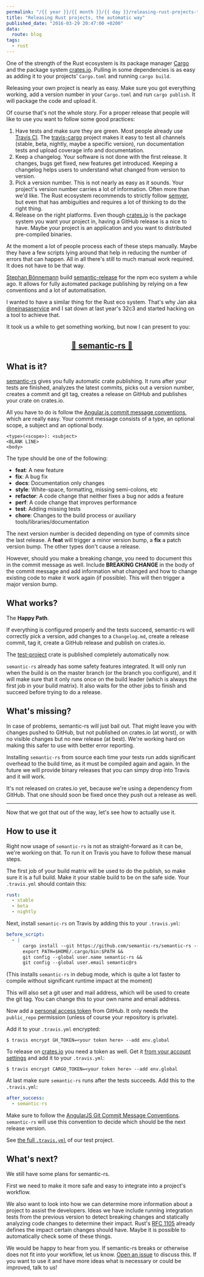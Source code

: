 ```yaml
---
permalink: "/{{ year }}/{{ month }}/{{ day }}/releasing-rust-projects-the-automatic-way"
title: "Releasing Rust projects, the automatic way"
published_date: "2016-03-29 20:47:00 +0200"
data:
  route: blog
tags:
  - rust
---
```

One of the strength of the Rust ecosystem is its package manager [Cargo][] and the package system [crates.io][].
Pulling in some dependencies is as easy as adding it to your projects' `Cargo.toml` and running `cargo build`.

Releasing your own project is nearly as easy. Make sure you got everything working, add a version number in your `Cargo.toml` and run `cargo publish`.
It will package the code and upload it.

Of course that's not the whole story.
For a proper release that people will like to use you want to follow some good practices:

1. Have tests and make sure they are green. Most people already use [Travis CI](https://travis-ci.org). The [travis-cargo](https://github.com/huonw/travis-cargo) project makes it easy to test all channels (stable, beta, nightly, maybe a specific version), run documentation tests and upload coverage info and documentation.
2. Keep a changelog. Your software is not done with the first release. It changes, bugs get fixed, new features get introduced. Keeping a changelog helps users to understand what changed from version to version.
3. Pick a version number. This is not nearly as easy as it sounds. Your project's version number carries a lot of information. Often more than we'd like. The Rust ecosystem recommends to strictly follow [semver][], but even that has ambiguities and requires a lot of thinking to do the right thing.
4. Release on the right platforms. Even though [crates.io][] is the package system you want your project in, having a GitHub release is a nice to have. Maybe your project is an application and you want to distributed pre-compiled binaries.

At the moment a lot of people process each of these steps manually.
Maybe they have a few scripts lying around that help in reducing the number of errors that can happen.
All in all there's still to much manual work required.
It does not have to be that way.

[Stephan Bönnemann][boennemann] build [semantic-release][] for the npm eco system a while ago.
It allows for fully automated package publishing by relying on a few conventions and a lot of automatisation.

I wanted to have a similar thing for the Rust eco system. That's why Jan aka [@neinasaservice][neinasaservice] and I sat down at last year's 32c3 and started hacking on a tool to achieve that.

It took us a while to get something working, but now I can present to you:

## [<center>🚀 semantic-rs 🚀</center>][semantic-rs]

## What is it?

[semantic-rs][] gives you fully automatic crate publishing.
It runs after your tests are finished, analyzes the latest commits, picks out a version number, creates a commit and git tag, creates a release on GitHub and publishes your crate on crates.io.

All you have to do is follow the [Angular.js commit message conventions][angular], which are really easy.
Your commit message consists of a type, an optional scope, a subject and an optional body.

~~~
<type>(<scope>): <subject>
<BLANK LINE>
<body>
~~~

The type should be one of the following:

* **feat**:     A new feature
* **fix**:      A bug fix
* **docs**:     Documentation only changes
* **style**:    White-space, formatting, missing semi-colons, etc
* **refactor**: A code change that neither fixes a bug nor adds a feature
* **perf**:     A code change that improves performance
* **test**:     Adding missing tests
* **chore**:    Changes to the build process or auxiliary tools/libraries/documentation

The next version number is decided depending on type of commits since the last release.
A **feat** will trigger a minor version bump, a **fix** a patch version bump.
The other types don't cause a release.

However, should you make a breaking change, you need to document this in the commit message as well.
Include **BREAKING CHANGE** in the body of the commit message and add information what changed
and how to change existing code to make it work again (if possible).
This will then trigger a major version bump.

## What works?

The **Happy Path**.

If everything is configured properly and the tests succeed, semantic-rs will correctly pick a version,
add changes to a `Changelog.md`, create a release commit, tag it, create a GitHub release and publish on crates.io.

The [test-project](https://crates.io/crates/test-project) crate is published completely automatically now.

`semantic-rs` already has some safety features integrated.
It will only run when the build is on the master branch (or the branch you configure),
and it will make sure that it only runs once on the build leader (which is always the first job in your build matrix).
It also waits for the other jobs to finish and succeed before trying to do a release.

## What's missing?

In case of problems, semantic-rs will just bail out.
That might leave you with changes pushed to GitHub, but not published on crates.io (at worst),
or with no visible changes but no new release (at best).
We're working hard on making this safer to use with better error reporting.

Installing `semantic-rs` from source each time your tests run adds significant overhead to the build time, as it must be compiled again and again.
In the future we will provide binary releases that you can simpy drop into Travis and it will work.

It's not released on crates.io yet, because we're using a dependency from GitHub. That one should soon be fixed once they push out a release as well.

---

Now that we got that out of the way, let's see how to actually use it.

## How to use it

Right now usage of `semantic-rs` is not as straight-forward as it can be, we're working on that.
To run it on Travis you have to follow these manual steps.

The first job of your build matrix will be used to do the publish, so make sure it is a full build.
Make it your stable build to be on the safe side.
Your `.travis.yml` should contain this:

~~~yaml
rust:
  - stable
  - beta
  - nightly
~~~

Next, install `semantic-rs` on Travis by adding this to your `.travis.yml`:

~~~yaml
before_script:
  - |
      cargo install --git https://github.com/semantic-rs/semantic-rs --debug &&
      export PATH=$HOME/.cargo/bin:$PATH &&
      git config --global user.name semantic-rs &&
      git config --global user.email semantic@rs
~~~

(This installs `semantic-rs` in debug mode, which is quite a lot faster to compile without significant runtime impact at the moment)

This will also set a git user and mail address, which will be used to create the git tag.
You can change this to your own name and email address.

Now add a [personal access token](https://github.com/settings/tokens) from GitHub.
It only needs the `public_repo` permission (unless of course your repository is private).

Add it to your `.travis.yml` encrypted:

~~~shell
$ travis encrypt GH_TOKEN=<your token here> --add env.global
~~~

To release on [crates.io][] you need a token as well. Get it [from your account settings](https://crates.io/me) and add it to your `.travis.yml`:

~~~shell
$ travis encrypt CARGO_TOKEN=<your token here> --add env.global
~~~

At last make sure `semantic-rs` runs after the tests succeeds. Add this to the `.travis.yml`:

~~~yaml
after_success:
  - semantic-rs
~~~

Make sure to follow the [AngularJS Git Commit Message Conventions][angular].
`semantic-rs` will use this convention to decide which should be the next release version.

See [the full `.travis.yml`](https://github.com/badboy/test-project/blob/34246077dbf375d144f86a01711cbd9e527b11ea/.travis.yml) of our test project.

## What's next?

We still have some plans for semantic-rs.

First we need to make it more safe and easy to integrate into a project's workflow.

We also want to look into how we can determine more information about a project to assist the developers.
Ideas we have include running integration tests from the previous version to detect breaking changes
and statically analyzing code changes to determine their impact. Rust's [RFC 1105](https://github.com/rust-lang/rfcs/issues/1105) already defines the impact certain changes should have. Maybe it is possible to automatically check some of these things.

We would be happy to hear from you. If semantic-rs breaks or otherwise does not fit into your workflow, let us know. [Open an issue](https://github.com/semantic-rs/semantic-rs/issues/new) to discuss this.
If you want to use it and have more ideas what is necessary or could be improved, talk to us!

[semantic-rs]: https://github.com/semantic-rs/semantic-rs
[semantic-release]: https://github.com/semantic-release/semantic-release
[boennemann]: https://twitter.com/boennemann
[neinasaservice]: https://twitter.com/neinasaservice
[cargo]: https://github.com/rust-lang/cargo
[crates.io]: https://crates.io/
[semver]: http://semver.org/
[angular]: https://docs.google.com/document/d/1QrDFcIiPjSLDn3EL15IJygNPiHORgU1_OOAqWjiDU5Y/edit?pref=2&pli=1#heading=h.uyo6cb12dt6w
